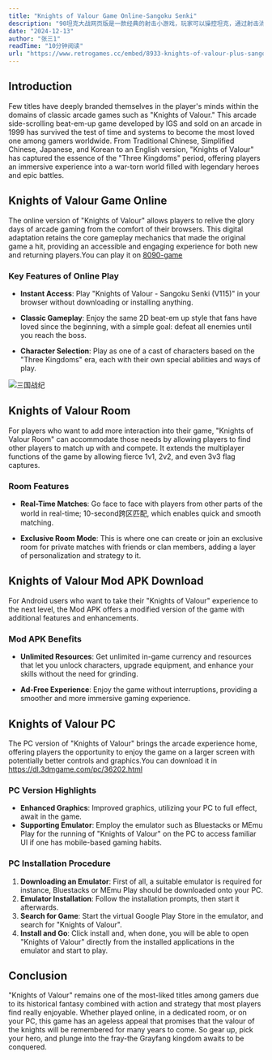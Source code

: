```yaml
---
title: "Knights of Valour Game Online-Sangoku Senki"
description: "90坦克大战网页版是一款经典的射击小游戏，玩家可以操控坦克，通过射击消灭敌方坦克，同时保护己方基地。游戏操作简单，支持单人或双人模式。"
date: "2024-12-13"
author: "张三1"
readTime: "10分钟阅读"
url: "https://www.retrogames.cc/embed/8933-knights-of-valour-plus-sangoku-senki-plus-v119.html"
---
```


## Introduction 

Few titles have deeply branded themselves in the player's minds within the domains of classic arcade games such as "Knights of Valour." This arcade side-scrolling beat-em-up game developed by IGS and sold on an arcade in 1999 has survived the test of time and systems to become the most loved one among gamers worldwide. From Traditional Chinese, Simplified Chinese, Japanese, and Korean to an English version, "Knights of Valour" has captured the essence of the "Three Kingdoms" period, offering players an immersive experience into a war-torn world filled with legendary heroes and epic battles.

## Knights of Valour Game Online

The online version of "Knights of Valour" allows players to relive the glory days of arcade gaming from the comfort of their browsers. This digital adaptation retains the core gameplay mechanics that made the original game a hit, providing an accessible and engaging experience for both new and returning players.You can play it on [8090-game](https://8090-game.online)

### Key Features of Online Play

- **Instant Access**: Play "Knights of Valour - Sangoku Senki (V115)" in your browser without downloading or installing anything.

- **Classic Gameplay**: Enjoy the same 2D beat-em up style that fans have loved since the beginning, with a simple goal: defeat all enemies until you reach the boss.
- **Character Selection**: Play as one of a cast of characters based on the "Three Kingdoms" era, each with their own special abilities and ways of play.

![三国战纪](/images/knights-of-valour-game.jpg)

## Knights of Valour Room

For players who want to add more interaction into their game, "Knights of Valour Room" can accommodate those needs by allowing players to find other players to match up with and compete. It extends the multiplayer functions of the game by allowing fierce 1v1, 2v2, and even 3v3 flag captures.

### Room Features

- **Real-Time Matches**: Go face to face with players from other parts of the world in real-time; 10-second跨区匹配, which enables quick and smooth matching.

- **Exclusive Room Mode**: This is where one can create or join an exclusive room for private matches with friends or clan members, adding a layer of personalization and strategy to it.

## Knights of Valour Mod APK Download

For Android users who want to take their "Knights of Valour" experience to the next level, the Mod APK offers a modified version of the game with additional features and enhancements.

### Mod APK Benefits

* **Unlimited Resources**: Get unlimited in-game currency and resources that let you unlock characters, upgrade equipment, and enhance your skills without the need for grinding.
- **Ad-Free Experience**: Enjoy the game without interruptions, providing a smoother and more immersive gaming experience.

## Knights of Valour PC

The PC version of "Knights of Valour" brings the arcade experience home, offering players the opportunity to enjoy the game on a larger screen with potentially better controls and graphics.You can download it in https://dl.3dmgame.com/pc/36202.html

### PC Version Highlights

- **Enhanced Graphics**: Improved graphics, utilizing your PC to full effect, await in the game.
- **Supporting Emulator**: Employ the emulator such as Bluestacks or MEmu Play for the running of "Knights of Valour" on the PC to access familiar UI if one has mobile-based gaming habits.

### PC Installation Procedure

1. **Downloading an Emulator**: First of all, a suitable emulator is required for instance, Bluestacks or MEmu Play should be downloaded onto your PC.
2. **Emulator Installation**: Follow the installation prompts, then start it afterwards.
3. **Search for Game**: Start the virtual Google Play Store in the emulator, and search for "Knights of Valour".
4. **Install and Go**: Click install and, when done, you will be able to open "Knights of Valour" directly from the installed applications in the emulator and start to play.

## Conclusion

"Knights of Valour" remains one of the most-liked titles among gamers due to its historical fantasy combined with action and strategy that most players find really enjoyable. Whether played online, in a dedicated room, or on your PC, this game has an ageless appeal that promises that the valour of the knights will be remembered for many years to come. So gear up, pick your hero, and plunge into the fray-the Grayfang kingdom awaits to be conquered.